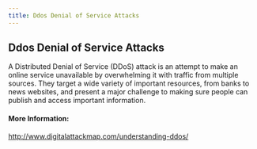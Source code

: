```yaml
---
title: Ddos Denial of Service Attacks
---
```

## Ddos Denial of Service Attacks

A Distributed Denial of Service (DDoS) attack is an attempt to make an online service unavailable by overwhelming it with traffic from multiple sources. They target a wide variety of important resources, from banks to news websites, and present a major challenge to making sure people can publish and access important information.

#### More Information:
 http://www.digitalattackmap.com/understanding-ddos/


